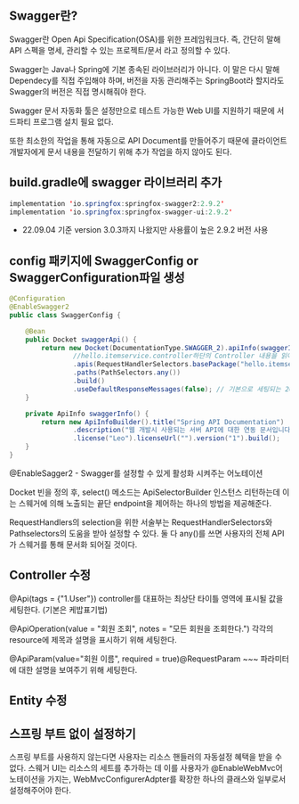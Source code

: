 ## Swagger란?

Swagger란 Open Api Specification(OSA)를 위한 프레임워크다.
즉, 간단히 말해 API 스펙을 명세, 관리할 수 있는 프로젝트/문서 라고 정의할 수 있다.

Swagger는 Java나 Spring에 기본 종속된 라이브러리가 아니다.
이 말은 다시 말해 Dependecy를 직접 주입해야 하며, 버전을 자동 관리해주는 SpringBoot라 할지라도 Swagger의 버전은 직접 명시해줘야 한다.

Swagger 문서 자동화 툴은 설정만으로 테스트 가능한 Web UI를 지원하기 때문에 서드파티 프로그램 설치 필요 없다.

또한 최소한의 작업을 통해 자동으로 API Document를 만들어주기 때문에 클라이언트 개발자에게 문서 내용을 전달하기 위해 추가 작업을 하지 않아도 된다.

## build.gradle에 swagger 라이브러리 추가

```java
implementation 'io.springfox:springfox-swagger2:2.9.2'
implementation 'io.springfox:springfox-swagger-ui:2.9.2'
```

* 22.09.04 기준 version 3.0.3까지 나왔지만 사용률이 높은 2.9.2 버전 사용

## config 패키지에 SwaggerConfig or SwaggerConfiguration파일 생성

```java
@Configuration
@EnableSwagger2
public class SwaggerConfig {

    @Bean
    public Docket swaggerApi() {
        return new Docket(DocumentationType.SWAGGER_2).apiInfo(swaggerInfo()).select()
                //hello.itemservice.controller하단의 Controller 내용을 읽어 mapping 된 resource들을 문서화 시킨다.
                .apis(RequestHandlerSelectors.basePackage("hello.itemservice.controller"))
                .paths(PathSelectors.any())
                .build()
                .useDefaultResponseMessages(false); // 기본으로 세팅되는 200,401,403,404 메시지를 표시 하지 않음
    }

    private ApiInfo swaggerInfo() {
        return new ApiInfoBuilder().title("Spring API Documentation")
                .description("웹 개발시 사용되는 서버 API에 대한 연동 문서입니다")
                .license("Leo").licenseUrl("").version("1").build();
    }
}
```

@EnableSagger2 - Swagger를 설정할 수 있게 활성화 시켜주는 어노테이션

Docket 빈을 정의 후, select() 메소드는 ApiSelectorBuilder 인스턴스 리턴하는데 이는 스웨거에 의해 노출되는 끝단 endpoint을 제어하는 하나의 방법을 제공해준다.

RequestHandlers의 selection을 위한 서술부는 RequestHandlerSelectors와 Pathselectors의 도움을 받아 설정할 수 있다. 둘 다 any()를 쓰면 사용자의 전체 API가 스웨거를 통해 문서화 되어질 것이다.


## Controller 수정

@Api(tags = {"1.User"})
controller를 대표하는 최상단 타이틀 영역에 표시될 값을 세팅한다. (기본은 케밥표기법)

@ApiOperation(value = "회원 조회", notes = "모든 회원을 조회한다.")
각각의 resource에 제목과 설명을 표시하기 위해 세팅한다.

@ApiParam(value="회원 이름", required = true)@RequestParam ~~~
파라미터에 대한 설명을 보여주기 위해 세팅한다.

## Entity 수정


## 스프링 부트 없이 설정하기
스프링 부트를 사용하지 않는다면 사용자는 리소스 핸들러의 자동설정 혜택을 받을 수 없다. 스웨거 UI는 리소스의 세트를 추가하는 데 이를 사용자가 @EnableWebMvc어노테이션을 가지는, WebMvcConfigurerAdpter를 확장한 하나의 클래스와 일부로서 설정해주어야 한다.


